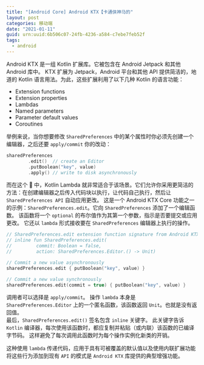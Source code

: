```yaml
---
title: "[Android Core] Android KTX【卡通侠神马的"
layout: post
categories: 移动端
date: "2021-01-11"
guid: urn:uuid:6b506c07-24fb-4236-a584-c7ebe7feb52f
tags:
  - android
---
```


Android KTX 是一组 Kotlin 扩展库。它被包含在 Android Jetpack 和其他 Android 库中。 KTX 扩展为 Jetpack，Android 平台和其他 API 提供简洁的，地道的 Kotlin 
语言用法。为此，这些扩展利用了以下几种 Kotlin 的语言功能：  
* Extension functions
* Extension properties
* Lambdas
* Named parameters
* Parameter default values
* Coroutines 

举例来说，当你想要修改 `SharedPreferences` 中的某个属性时你必须先创建一个编辑器，之后还要 `apply/commit` 你的改动：  

```kotlin
sharedPreferences
        .edit()  // create an Editor
        .putBoolean("key", value)
        .apply() // write to disk asynchronously
```

而在这个 🌰 中，Kotlin Lambda 就非常适合于该场景。它们允许你采用更简洁的方法：在创建编辑器之后传入代码块以执行，让代码自己执行，然后让 `SharedPreferences API` 自动应用更改。
这是一个 Android KTX Core 功能之一的示例：`SharedPreferences.edit`。它向 `SharedPreferences` 添加了一个编辑函数。 该函数将一个 `optional` 的布尔值作为其第一个参数，指示是否要提交或应用更改。 
它还以 `lambda` 形式接收要在 `SharedPreferences` 编辑器上执行的操作。  

```kotlin
// SharedPreferences.edit extension function signature from Android KTX - Core
// inline fun SharedPreferences.edit(
//         commit: Boolean = false,
//         action: SharedPreferences.Editor.() -> Unit)

// Commit a new value asynchronously
sharedPreferences.edit { putBoolean("key", value) }

// Commit a new value synchronously
sharedPreferences.edit(commit = true) { putBoolean("key", value) }
```

调用者可以选择是 `apply/commit`。 操作 `lambda` 本身是 `SharedPreferences.Editor` 上的一个匿名函数，该函数返回 `Unit`。也就是没有返回值。  
最后，`SharedPreferences.edit()` 签名包含 `inline` 关键字。 此关键字告诉 `Kotlin` 编译器，每次使用该函数时，都应复制并粘贴（或内联）该函数的已编译字节码。 这样避免了每次调用此函数时为每个操作实例化新类的开销。

这种使用 `lambda` 传递代码，应用于具有可被覆盖的默认值以及使用内联扩展功能将这些行为添加到现有 `API` 的模式是 `Android KTX` 库提供的典型增强功能。
